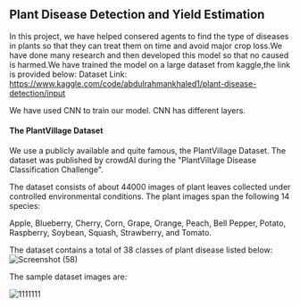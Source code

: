  ## Plant Disease Detection and Yield Estimation


In this project, we have helped consered agents to find the type of diseases in plants so that they can treat them on time and avoid major crop loss.We have done many research and then developed this model so that no caused is harmed.We have trained the model on a large dataset from kaggle,the link is provided below:
Dataset Link: https://www.kaggle.com/code/abdulrahmankhaled1/plant-disease-detection/input

We have used CNN to train our model. CNN has different layers.

#### The PlantVillage Dataset
We use a publicly available and quite famous, the PlantVillage Dataset. The dataset was published by crowdAI during the "PlantVillage Disease Classification Challenge". 

The dataset consists of about 44000 images of plant leaves collected under controlled environmental conditions. The plant images span the following 14 species:

Apple, Blueberry, Cherry, Corn, Grape, Orange, Peach, Bell Pepper, Potato, Raspberry, Soybean, Squash, Strawberry, and Tomato.

The dataset contains a total of 38 classes of plant disease listed below:
![Screenshot (58)](https://github.com/Ayushgc2004/Plant-Disease-Detection/assets/136146665/c84f0d3f-f22b-415d-bd4e-e365600aa1a6)
	
The sample dataset images are:

![1111111](https://github.com/Ayushgc2004/Plant-Disease-Detection/assets/136146665/149e7a6a-2cad-470d-a3a9-7fb27324a741)

